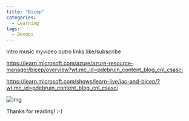 ```yaml
---
title: "Bicep"
categories:
  - Learning
tags:
  - Devops
---
```


Intro
music
myvideo
outro
links
like/subscribe

https://learn.microsoft.com/azure/azure-resource-manager/bicep/overview?wt.mc_id=pdebruin_content_blog_cnl_csasci

https://learn.microsoft.com/shows/learn-live/iac-and-bicep/?wt.mc_id=pdebruin_content_blog_cnl_csasci

![img](../assets/images/2023-09-22-bicep.png)



Thanks for reading! :-)

